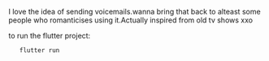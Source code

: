 I love the idea of sending voicemails.wanna bring that back to alteast some people who romanticises using it.Actually inspired from old tv shows xxo

to run the flutter project:
```bash
   flutter run
```
